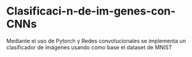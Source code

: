# Clasificaci-n-de-im-genes-con-CNNs
Mediante el uso de Pytorch y Redes convolucionales se implementa un clasificador de imágenes usando como base el dataset de MNIST
